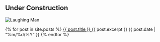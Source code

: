 ## Under Construction

![Laughing Man](https://i.imgur.com/sdLBre4.png)


{% for post in site.posts %}
  <a href="{{ post.url }}">
	{{ post.title }}
  </a>
  {{ post.excerpt }}
  {{ post.date | "%m/%d/%Y" }}
{% endfor %}